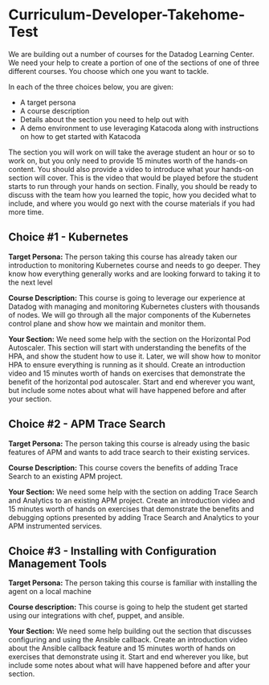 # Curriculum-Developer-Takehome-Test

We are building out a number of courses for the Datadog Learning Center. We need your help to create a portion of one of the sections of one of three different courses. You choose which one you want to tackle. 

In each of the three choices below, you are given:
* A target persona
* A course description
* Details about the section you need to help out with
* A demo environment to use leveraging Katacoda along with instructions on how to get started with Katacoda

The section you will work on will take the average student an hour or so to work on, but you only need to provide 15 minutes worth of the hands-on content. You should also provide a video to introduce what your hands-on section will cover. This is the video that would be played before the student starts to run through your hands on section. Finally, you should be ready to discuss with the team how you learned the topic, how you decided what to include, and where you would go next with the course materials if you had more time. 

## Choice #1 - Kubernetes
**Target Persona:** The person taking this course has already taken our introduction to monitoring Kubernetes course and needs to go deeper. They know how everything generally works and are looking forward to taking it to the next level

**Course Description:** This course is going to leverage our experience at Datadog with managing and monitoring Kubernetes clusters with thousands of nodes. We will go through all the major components of the Kubernetes control plane and show how we maintain and monitor them. 

**Your Section:** We need some help with the section on the Horizontal Pod Autoscaler. This section will start with understanding the benefits of the HPA, and show the student how to use it. Later, we will show how to monitor HPA to ensure everything is running as it should. Create an introduction video and 15 minutes worth of hands on exercises that demonstrate the benefit of the horizontal pod autoscaler. Start and end wherever you want, but include some notes about what will have happened before and after your section.

## Choice #2 - APM Trace Search
**Target Persona:** The person taking this course is already using the basic features of APM and wants to add trace search to their existing services.

**Course Description:** This course covers the benefits of adding Trace Search to an existing APM project.

**Your Section:** We need some help with the section on adding Trace Search and Analytics to an existing APM project. Create an introduction video and 15 minutes worth of hands on exercises that demonstrate the benefits and debugging options presented by adding Trace Search and Analytics to your APM instrumented services.



## Choice #3 - Installing with Configuration Management Tools
**Target Persona:** The person taking this course is familiar with installing the agent on a local machine

**Course description:** This course is going to help the student get started using our integrations with chef, puppet, and ansible. 

**Your Section:** We need some help building out the section that discusses configuring and using the Ansible callback. Create an introduction video about the Ansible callback feature and 15 minutes worth of hands on exercises that demonstrate using it. Start and end wherever you like, but include some notes about what will have happened before and after your section.


